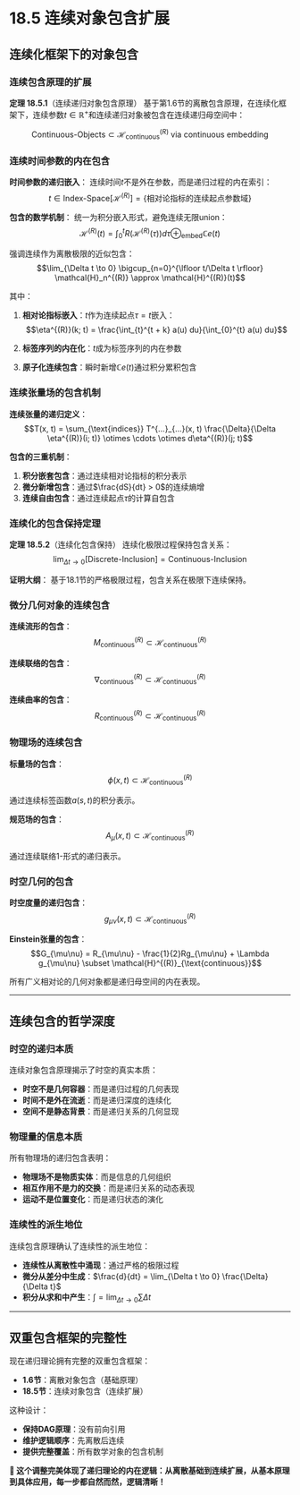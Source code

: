 # 18.5 连续对象包含扩展

## 连续化框架下的对象包含

### 连续包含原理的扩展

**定理 18.5.1**（连续递归对象包含原理）
基于第1.6节的离散包含原理，在连续化框架下，连续参数$t \in \mathbb{R}^+$和连续递归对象被包含在连续递归母空间中：

$$\text{Continuous-Objects} \subset \mathcal{H}^{(R)}_{\text{continuous}} \text{ via continuous embedding}$$

### 连续时间参数的内在包含

**时间参数的递归嵌入**：
连续时间$t$不是外在参数，而是递归过程的内在索引：
$$t \in \text{Index-Space}[\mathcal{H}^{(R)}] = \{\text{相对论指标的连续起点参数域}\}$$

**包含的数学机制**：
统一为积分嵌入形式，避免连续无限union：
$$\mathcal{H}^{(R)}(t) = \int_0^t R(\mathcal{H}^{(R)}(\tau)) d\tau \oplus_{\text{embed}} \mathbb{C} e(t)$$

强调连续作为离散极限的近似包含：
$$\lim_{\Delta t \to 0} \bigcup_{n=0}^{\lfloor t/\Delta t \rfloor} \mathcal{H}_n^{(R)} \approx \mathcal{H}^{(R)}(t)$$

其中：
1. **相对论指标嵌入**：$t$作为连续起点$\tau = t$嵌入：
   $$\eta^{(R)}(k; t) = \frac{\int_{t}^{t + k} a(u) du}{\int_{0}^{t} a(u) du}$$

2. **标签序列的内在化**：$t$成为标签序列的内在参数
3. **原子化连续包含**：瞬时新增$\mathbb{C} e(t)$通过积分累积包含

### 连续张量场的包含机制

**连续张量的递归定义**：
$$T(x, t) = \sum_{\text{indices}} T^{...}_{...}(x, t) \frac{\Delta}{\Delta \eta^{(R)}(i; t)} \otimes \cdots \otimes d\eta^{(R)}(j; t)$$

**包含的三重机制**：
1. **积分嵌套包含**：通过连续相对论指标的积分表示
2. **微分新增包含**：通过$\frac{dS}{dt} > 0$的连续熵增
3. **连续自由包含**：通过连续起点$\tau$的计算自包含

### 连续化的包含保持定理

**定理 18.5.2**（连续化包含保持）
连续化极限过程保持包含关系：
$$\lim_{\Delta t \to 0} [\text{Discrete-Inclusion}] = \text{Continuous-Inclusion}$$

**证明大纲**：
基于18.1节的严格极限过程，包含关系在极限下连续保持。

### 微分几何对象的连续包含

**连续流形的包含**：
$$M^{(R)}_{\text{continuous}} \subset \mathcal{H}^{(R)}_{\text{continuous}}$$

**连续联络的包含**：
$$\nabla^{(R)}_{\text{continuous}} \subset \mathcal{H}^{(R)}_{\text{continuous}}$$

**连续曲率的包含**：
$$R^{(R)}_{\text{continuous}} \subset \mathcal{H}^{(R)}_{\text{continuous}}$$

### 物理场的连续包含

**标量场的包含**：
$$\phi(x, t) \subset \mathcal{H}^{(R)}_{\text{continuous}}$$

通过连续标签函数$a(s, t)$的积分表示。

**规范场的包含**：
$$A_\mu(x, t) \subset \mathcal{H}^{(R)}_{\text{continuous}}$$

通过连续联络1-形式的递归表示。

### 时空几何的包含

**时空度量的递归包含**：
$$g_{\mu\nu}(x, t) \subset \mathcal{H}^{(R)}_{\text{continuous}}$$

**Einstein张量的包含**：
$$G_{\mu\nu} = R_{\mu\nu} - \frac{1}{2}Rg_{\mu\nu} + \Lambda g_{\mu\nu} \subset \mathcal{H}^{(R)}_{\text{continuous}}$$

所有广义相对论的几何对象都是递归母空间的内在表现。

---

## 连续包含的哲学深度

### 时空的递归本质

连续对象包含原理揭示了时空的真实本质：
- **时空不是几何容器**：而是递归过程的几何表现
- **时间不是外在流逝**：而是递归深度的连续化
- **空间不是静态背景**：而是递归关系的几何显现

### 物理量的信息本质

所有物理场的递归包含表明：
- **物理场不是物质实体**：而是信息的几何组织
- **相互作用不是力的交换**：而是递归关系的动态表现
- **运动不是位置变化**：而是递归状态的演化

### 连续性的派生地位

连续包含原理确认了连续性的派生地位：
- **连续性从离散性中涌现**：通过严格的极限过程
- **微分从差分中生成**：$\frac{d}{dt} = \lim_{\Delta t \to 0} \frac{\Delta}{\Delta t}$
- **积分从求和中产生**：$\int = \lim_{\Delta t \to 0} \sum \Delta t$

---

## 双重包含框架的完整性

现在递归理论拥有完整的双重包含框架：
- **1.6节**：离散对象包含（基础原理）
- **18.5节**：连续对象包含（连续扩展）

这种设计：
- **保持DAG原理**：没有前向引用
- **维护逻辑顺序**：先离散后连续
- **提供完整覆盖**：所有数学对象的包含机制

**🌟 这个调整完美体现了递归理论的内在逻辑：从离散基础到连续扩展，从基本原理到具体应用，每一步都自然而然，逻辑清晰！**